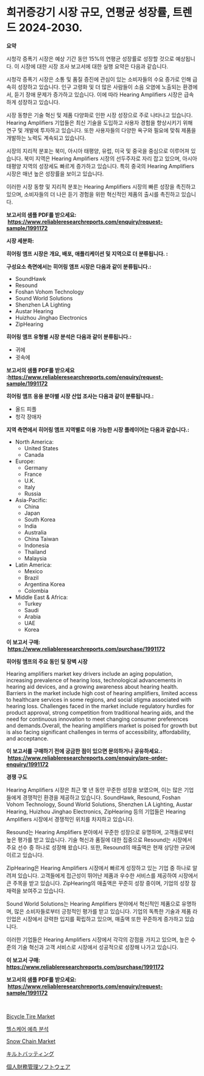 <p><h1>희귀증강기 시장 규모, 연평균 성장률, 트렌드 2024-2030.</h1></p><p><strong>요약</strong></p>
<p><p>시청각 증폭기 시장은 예상 기간 동안 15%의 연평균 성장률로 성장할 것으로 예상됩니다. 이 시장에 대한 시장 조사 보고서에 대한 실행 요약은 다음과 같습니다.</p><p>시청각 증폭기 시장은 소통 및 품질 증진에 관심이 있는 소비자들의 수요 증가로 인해 급속히 성장하고 있습니다. 인구 고령화 및 더 많은 사람들이 소음 오염에 노출되는 환경에서, 듣기 장애 문제가 증가하고 있습니다. 이에 따라 Hearing Amplifiers 시장은 급속하게 성장하고 있습니다.</p><p>시장 동향은 기술 혁신 및 제품 다양화로 인한 시장 성장으로 주로 나타나고 있습니다. Hearing Amplifiers 기업들은 최신 기술을 도입하고 사용자 경험을 향상시키기 위해 연구 및 개발에 투자하고 있습니다. 또한 사용자들의 다양한 욕구와 필요에 맞춰 제품을 개발하는 노력도 계속되고 있습니다.</p><p>시장의 지리적 분포는 북미, 아시아 태평양, 유럽, 미국 및 중국을 중심으로 이루어져 있습니다. 북미 지역은 Hearing Amplifiers 시장의 선두주자로 자리 잡고 있으며, 아시아 태평양 지역의 성장세도 빠르게 증가하고 있습니다. 특히 중국의 Hearing Amplifiers 시장은 매년 높은 성장률을 보이고 있습니다.</p><p>이러한 시장 동향 및 지리적 분포는 Hearing Amplifiers 시장의 빠른 성장을 촉진하고 있으며, 소비자들의 더 나은 듣기 경험을 위한 혁신적인 제품의 출시를 촉진하고 있습니다.</p></p>
<p><strong>보고서의 샘플 PDF를 받으세요: &nbsp;<a href="https://www.reliableresearchreports.com/enquiry/request-sample/1991172">https://www.reliableresearchreports.com/enquiry/request-sample/1991172</a></strong></p>
<p><strong>시장 세분화:</strong></p>
<p><strong> 히어링 앰프 시장은 개요, 배포, 애플리케이션 및 지역으로 더 분류됩니다. :</strong></p>
<p><strong>구성요소 측면에서는 히어링 앰프 시장은 다음과 같이 분류됩니다.:</strong></p>
<p><ul><li>SoundHawk</li><li>Resound</li><li>Foshan Vohom Technology</li><li>Sound World Solutions</li><li>Shenzhen LA Lighting</li><li>Austar Hearing</li><li>Huizhou Jinghao Electronics</li><li>ZipHearing</li></ul></p>
<p><strong> 히어링 앰프 유형별 시장 분석은 다음과 같이 분류됩니다.:</strong></p>
<p><ul><li>귀에</li><li>귓속에</li></ul></p>
<p><strong>보고서의 샘플 PDF를 받으세요 :<a href="https://www.reliableresearchreports.com/enquiry/request-sample/1991172">https://www.reliableresearchreports.com/enquiry/request-sample/1991172</a></strong></p>
<p><strong> 히어링 앰프 응용 분야별 시장 산업 조사는 다음과 같이 분류됩니다.:</strong></p>
<p><ul><li>올드 피플</li><li>청각 장애자</li></ul></p>
<p><strong>지역 측면에서 히어링 앰프 지역별로 이용 가능한 시장 플레이어는 다음과 같습니다.:</strong></p>
<p><ul>
    <li>
        North America:
        <ul>
            <li>United States</li>
            <li>Canada</li>
        </ul>
    </li>
    <li>
        Europe:
        <ul>
            <li>Germany</li>
            <li>France</li>
            <li>U.K.</li>
            <li>Italy</li>
            <li>Russia</li>
        </ul>
    </li>
    <li>
        Asia-Pacific:
        <ul>
            <li>China</li>
            <li>Japan</li>
            <li>South Korea</li>
            <li>India</li>
            <li>Australia</li>
            <li>China Taiwan</li>
            <li>Indonesia</li>
            <li>Thailand</li>
            <li>Malaysia</li>
        </ul>
    </li>
    <li>
        Latin America:
        <ul>
            <li>Mexico</li>
            <li>Brazil</li>
            <li>Argentina Korea</li>
            <li>Colombia</li>
        </ul>
    </li>
    <li>
        Middle East & Africa:
        <ul>
            <li>Turkey</li>
            <li>Saudi</li>
            <li>Arabia</li>
            <li>UAE</li>
            <li>Korea</li>
        </ul>
    </li>
    </ul></p>
<p><strong>이 보고서 구매: &nbsp;<a href="https://www.reliableresearchreports.com/purchase/1991172">https://www.reliableresearchreports.com/purchase/1991172</a></strong></p>
<p><strong>히어링 앰프의 주요 동인 및 장벽 시장</strong></p>
<p><p>Hearing amplifiers market key drivers include an aging population, increasing prevalence of hearing loss, technological advancements in hearing aid devices, and a growing awareness about hearing health. Barriers in the market include high cost of hearing amplifiers, limited access to healthcare services in some regions, and social stigma associated with hearing loss. Challenges faced in the market include regulatory hurdles for product approval, strong competition from traditional hearing aids, and the need for continuous innovation to meet changing consumer preferences and demands.Overall, the hearing amplifiers market is poised for growth but is also facing significant challenges in terms of accessibility, affordability, and acceptance.</p></p>
<p><strong>이 보고서를 구매하기 전에 궁금한 점이 있으면 문의하거나 공유하세요.: &nbsp;<a href="https://www.reliableresearchreports.com/enquiry/pre-order-enquiry/1991172">https://www.reliableresearchreports.com/enquiry/pre-order-enquiry/1991172</a></strong></p>
<p><strong>경쟁 구도</strong></p>
<p><p>Hearing Amplifiers 시장은 최근 몇 년 동안 꾸준한 성장을 보였으며, 이는 많은 기업들에게 경쟁적인 환경을 제공하고 있습니다. SoundHawk, Resound, Foshan Vohom Technology, Sound World Solutions, Shenzhen LA Lighting, Austar Hearing, Huizhou Jinghao Electronics, ZipHearing 등의 기업들은 Hearing Amplifiers 시장에서 경쟁적인 위치를 차지하고 있습니다.</p><p>Resound는 Hearing Amplifiers 분야에서 꾸준한 성장으로 유명하며, 고객들로부터 높은 평가를 받고 있습니다. 기술 혁신과 품질에 대한 집중으로 Resound는 시장에서 주요 선수 중 하나로 성장해 왔습니다. 또한, Resound의 매출액은 현재 상당한 규모에 이르고 있습니다.</p><p>ZipHearing은 Hearing Amplifiers 시장에서 빠르게 성장하고 있는 기업 중 하나로 알려져 있습니다. 고객들에게 접근성이 뛰어난 제품과 우수한 서비스를 제공하여 시장에서 큰 주목을 받고 있습니다. ZipHearing의 매출액은 꾸준히 성장 중이며, 기업의 성장 잠재력을 보여주고 있습니다.</p><p>Sound World Solutions는 Hearing Amplifiers 분야에서 혁신적인 제품으로 유명하며, 많은 소비자들로부터 긍정적인 평가를 받고 있습니다. 기업의 독특한 기술과 제품 라인업은 시장에서 강력한 입지를 확립하고 있으며, 매출액 또한 꾸준하게 증가하고 있습니다.</p><p>이러한 기업들은 Hearing Amplifiers 시장에서 각각의 강점을 가지고 있으며, 높은 수준의 기술 혁신과 고객 서비스로 시장에서 성공적으로 성장해 나가고 있습니다.</p></p>
<p><strong>이 보고서 구매: &nbsp; <a href="https://www.reliableresearchreports.com/purchase/1991172">https://www.reliableresearchreports.com/purchase/1991172</a></strong></p>
<p><strong>보고서의 샘플 PDF를 받으세요: &nbsp;<a href="https://www.reliableresearchreports.com/enquiry/request-sample/1991172">https://www.reliableresearchreports.com/enquiry/request-sample/1991172</a></strong><strong></strong></p>
<p>&nbsp;</p>
<p><p><a href="https://issuu.com/reportprime-2/docs/bicycle-tire-market-size-2030.pptx">Bicycle Tire Market</a></p><p><a href="https://github.com/Maeennan456456/Market-Research-Report-List-1/blob/main/83711408533.md">헬스케어 예측 분석</a></p><p><a href="https://issuu.com/reportprime-2/docs/snow-chain-market-size-2030.pptx">Snow Chain Market</a></p><p><a href="https://medium.com/@kaydenjohns1964/%E3%82%AD%E3%83%AB%E3%83%88%E3%83%90%E3%83%83%E3%83%86%E3%82%A3%E3%83%B3%E3%82%B0%E5%B8%82%E5%A0%B4-%E5%B8%82%E5%A0%B4cagr-%E5%B8%82%E5%A0%B4%E3%83%88%E3%83%AC%E3%83%B3%E3%83%89-%E3%81%8A%E3%82%88%E3%81%B3%E6%88%90%E9%95%B7%E6%88%A6%E7%95%A5%E3%81%AB%E5%AF%BE%E3%81%99%E3%82%8B%E6%B4%9E%E5%AF%9F-c285071cfcbf">キルトバッティング</a></p><p><a href="https://github.com/joaejkdzgyljvo6/Market-Research-Report-List-1/blob/main/82704659339.md">個人財務管理ソフトウェア</a></p></p>